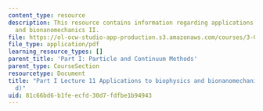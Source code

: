 ```yaml
---
content_type: resource
description: This resource contains information regarding applications to biophysics
  and bionanomechanics II.
file: https://ol-ocw-studio-app-production.s3.amazonaws.com/courses/3-021j-introduction-to-modeling-and-simulation-spring-2012/81c66bd6b1feecfd30d7fdfbe1b94943_MIT3_021JS12_P1_L11.pdf
file_type: application/pdf
learning_resource_types: []
parent_title: 'Part I: Particle and Continuum Methods'
parent_type: CourseSection
resourcetype: Document
title: "Part I Lecture 11 Applications to biophysics and bionanomechanics (cont\u2019\
  d)"
uid: 81c66bd6-b1fe-ecfd-30d7-fdfbe1b94943
---
```


